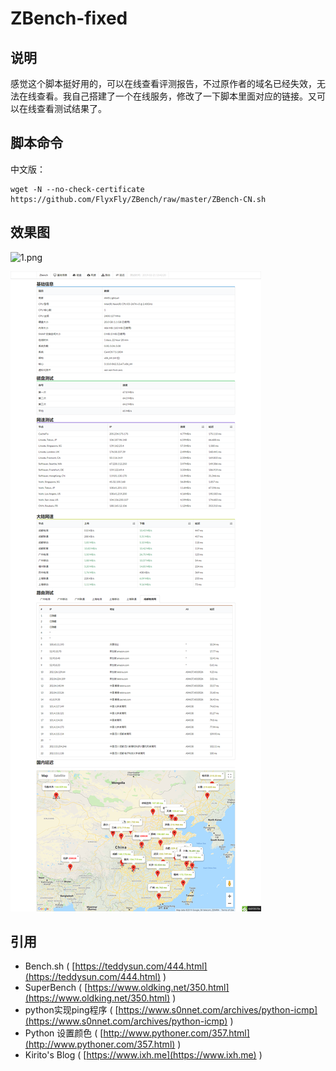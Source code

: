 # ZBench-fixed

## 说明

感觉这个脚本挺好用的，可以在线查看评测报告，不过原作者的域名已经失效，无法在线查看。我自己搭建了一个在线服务，修改了一下脚本里面对应的链接。又可以在线查看测试结果了。

## 脚本命令

中文版：

    wget -N --no-check-certificate https://github.com/FlyxFly/ZBench/raw/master/ZBench-CN.sh
    
## 效果图

![1.png](1.png)


![2.png](2.png)

## 引用

* Bench.sh ( [https://teddysun.com/444.html](https://teddysun.com/444.html) )
* SuperBench ( [https://www.oldking.net/350.html](https://www.oldking.net/350.html) )
* python实现ping程序 ( [https://www.s0nnet.com/archives/python-icmp](https://www.s0nnet.com/archives/python-icmp) )
* Python 设置颜色 ( [http://www.pythoner.com/357.html](http://www.pythoner.com/357.html) )
* Kirito's Blog ( [https://www.ixh.me](https://www.ixh.me) )
